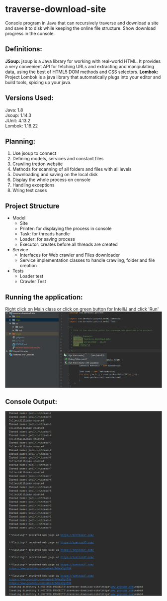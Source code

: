 # traverse-download-site

Console program in Java that can recursively traverse and download a site and 
save it to disk while keeping the online file structure. Show download progress in the console.

## Definitions:

**JSoup:** jsoup is a Java library for working with real-world HTML. 
       It provides a very convenient API for fetching URLs and extracting and manipulating data, 
       using the best of HTML5 DOM methods and CSS selectors.
**Lombok:** Project Lombok is a java library that automatically plugs into your editor and build tools, 
        spicing up your java.
       
## Versions Used:
Java: 1.8  
Jsoup: 1.14.3  
JUnit: 4.13.2  
Lombok: 1.18.22  

## Planning:

1) Use jsoup to connect
2) Defining models, services and constant files
3) Crawling tretton website
4) Methods for scanning of all folders and files with all levels
5) Downloading and saving on the local disk
6) Display the whole process on console
7) Handling exceptions
8) Wring test cases

## Project Structure
- Model
  - Site 
  - Printer: for displaying the process in console 
  - Task: for threads handle
  - Loader: for saving process
  - Executor: creates before all threads are created
- Service
  - Interfaces for Web crawler and Files downloader
  - Service implementation classes to handle crawling, folder and file creation
- Tests
  - Loader test
  - Crawler Test

## Running the application:

Right click on Main class or click on green button for IntelliJ and click 'Run'
![Running traverse download site](./Screenshots/Running_Application.png)

## Console Output:

![Console Output](./Screenshots/Output.png)
